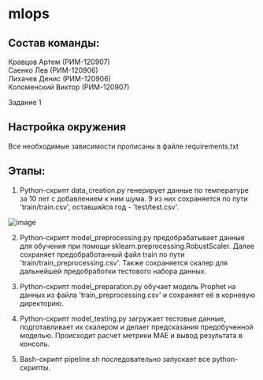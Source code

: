 # mlops

## Состав команды:
Кравцов Артем (РИМ-120907)  
Саенко Лев (РИМ-120906)  
Лихачев Денис (РИМ-120906)  
Коломенский Виктор (РИМ-120907)  

Задание 1

## Настройка окружения
Все необходимые зависимости прописаны в файле requirements.txt

## Этапы:

1.	Python-скрипт data_creation.py генерирует данные по температуре за 10 лет с добавлением к ним шума. 
9 из них сохраняется по пути 'train/train.csv', оставшийся год - 'test/test.csv'.

![image](https://user-images.githubusercontent.com/26464655/221661738-990dfcff-b503-4b87-a059-658be485e468.png)

2.	Python-скрипт model_preprocessing.py предобрабатывает данные для обучения при помощи sklearn.preprocessing.RobustScaler. Далее сохраняет предобработанный файл train по пути 'train/train_preprocessing.csv'. Также сохраняется скалер для дальнейшей предобработки тестового набора данных.

3.	Python-скрипт model_preparation.py обучает модель Prophet на данных из файла 'train_preprocessing.csv' и сохраняет её в корневую директорию.

4.	Python-скрипт model_testing.py загружает тестовые данные, подготавливает их скалером и делает предсказания предобученной моделью. Происходит расчет метрики MAE и вывод результата в консоль.

5.	Bash-скрипт pipeline.sh последовательно запускает все python-скрипты.
